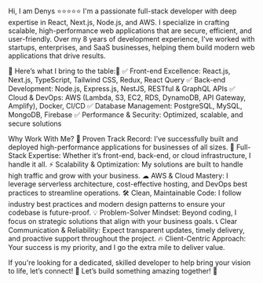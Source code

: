 Hi, I am Denys ⭐⭐⭐⭐⭐
I'm a passionate full-stack developer with deep expertise in React, Next.js, Node.js, and AWS. I specialize in crafting scalable, high-performance web applications that are secure, efficient, and user-friendly.
Over my 8 years of development experience, I’ve worked with startups, enterprises, and SaaS businesses, helping them build modern web applications that drive results.

💯 Here’s what I bring to the table:💯
✅ Front-end Excellence: React.js, Next.js, TypeScript, Tailwind CSS, Redux, React Query
✅ Back-end Development: Node.js, Express.js, NestJS, RESTful & GraphQL APIs
✅ Cloud & DevOps: AWS (Lambda, S3, EC2, RDS, DynamoDB, API Gateway, Amplify), Docker, CI/CD
✅ Database Management: PostgreSQL, MySQL, MongoDB, Firebase
✅ Performance & Security: Optimized, scalable, and secure solutions

Why Work With Me?
🚀 Proven Track Record: I’ve successfully built and deployed high-performance applications for businesses of all sizes.
🔹 Full-Stack Expertise: Whether it’s front-end, back-end, or cloud infrastructure, I handle it all.
⚡ Scalability & Optimization: My solutions are built to handle high traffic and grow with your business.
☁ AWS & Cloud Mastery: I leverage serverless architecture, cost-effective hosting, and DevOps best practices to streamline operations.
🛠 Clean, Maintainable Code: I follow industry best practices and modern design patterns to ensure your codebase is future-proof.
💡 Problem-Solver Mindset: Beyond coding, I focus on strategic solutions that align with your business goals.
📞 Clear Communication & Reliability: Expect transparent updates, timely delivery, and proactive support throughout the project.
🔥 Client-Centric Approach: Your success is my priority, and I go the extra mile to deliver value.

If you're looking for a dedicated, skilled developer to help bring your vision to life, let’s connect!
📌 Let’s build something amazing together! 🚀
